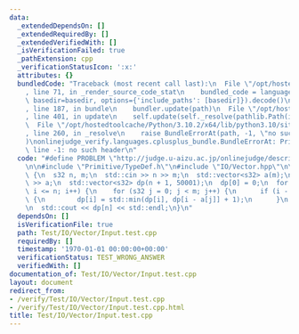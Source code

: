 ```yaml
---
data:
  _extendedDependsOn: []
  _extendedRequiredBy: []
  _extendedVerifiedWith: []
  _isVerificationFailed: true
  _pathExtension: cpp
  _verificationStatusIcon: ':x:'
  attributes: {}
  bundledCode: "Traceback (most recent call last):\n  File \"/opt/hostedtoolcache/Python/3.10.2/x64/lib/python3.10/site-packages/onlinejudge_verify/documentation/build.py\"\
    , line 71, in _render_source_code_stat\n    bundled_code = language.bundle(stat.path,\
    \ basedir=basedir, options={'include_paths': [basedir]}).decode()\n  File \"/opt/hostedtoolcache/Python/3.10.2/x64/lib/python3.10/site-packages/onlinejudge_verify/languages/cplusplus.py\"\
    , line 187, in bundle\n    bundler.update(path)\n  File \"/opt/hostedtoolcache/Python/3.10.2/x64/lib/python3.10/site-packages/onlinejudge_verify/languages/cplusplus_bundle.py\"\
    , line 401, in update\n    self.update(self._resolve(pathlib.Path(included), included_from=path))\n\
    \  File \"/opt/hostedtoolcache/Python/3.10.2/x64/lib/python3.10/site-packages/onlinejudge_verify/languages/cplusplus_bundle.py\"\
    , line 260, in _resolve\n    raise BundleErrorAt(path, -1, \"no such header\"\
    )\nonlinejudge_verify.languages.cplusplus_bundle.BundleErrorAt: Primitive/TypeDef.h:\
    \ line -1: no such header\n"
  code: "#define PROBLEM \"http://judge.u-aizu.ac.jp/onlinejudge/description.jsp?id=DPL_1_A\"\
    \n\n#include \"Primitive/TypeDef.h\"\n#include \"IO/Vector.hpp\"\n\nint main()\
    \ {\n  s32 n, m;\n  std::cin >> n >> m;\n  std::vector<s32> a(m);\n  std::cin\
    \ >> a;\n  std::vector<s32> dp(n + 1, 50001);\n  dp[0] = 0;\n  for (s32 i = 1;\
    \ i <= n; i++) {\n    for (s32 j = 0; j < m; j++) {\n      if (i - a[j] >= 0)\
    \ {\n        dp[i] = std::min(dp[i], dp[i - a[j]] + 1);\n      }\n    }\n  }\n\
    \n  std::cout << dp[n] << std::endl;\n}\n"
  dependsOn: []
  isVerificationFile: true
  path: Test/IO/Vector/Input.test.cpp
  requiredBy: []
  timestamp: '1970-01-01 00:00:00+00:00'
  verificationStatus: TEST_WRONG_ANSWER
  verifiedWith: []
documentation_of: Test/IO/Vector/Input.test.cpp
layout: document
redirect_from:
- /verify/Test/IO/Vector/Input.test.cpp
- /verify/Test/IO/Vector/Input.test.cpp.html
title: Test/IO/Vector/Input.test.cpp
---
```


